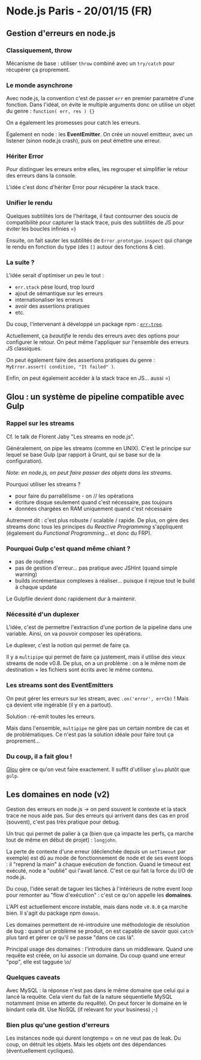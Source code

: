 # Node.js Paris - 20/01/15 (FR)

## Gestion d'erreurs en node.js

### Classiquement, throw

Mécanisme de base : utiliser `throw` combiné avec un `try/catch` pour récupérer ça proprement.

### Le monde asynchrone

Avec node.js, la convention c'est de passer `err` en premier paramètre d'une fonction. Dans l'idéal, on évite le multiple arguments donc on utilise un objet du genre : `function( err, res ) {}`

On a également les promesses pour catch les erreurs.

Également en node : les **EventEmitter**. On crée un nouvel emitteur, avec un listener (sinon node.js crash), puis on peut émettre une erreur.

### Hériter Error

Pour distinguer les erreurs entre elles, les regrouper et simplifier le retour des erreurs dans la console.

L'idée c'est donc d'hériter Error pour récupérer la stack trace.

### Unifier le rendu

Quelques subtilités lors de l'héritage, il faut contourner des soucis de compatibilité pour capturer la stack trace, puis des subtilités de JS pour éviter les boucles infinies =)

Ensuite, on fait sauter les subtilités de `Error.prototype.inspect` qui change le rendu en fonction du type (des `[]` autour des fonctions & cie).

### La suite ?

L'idée serait d'optimiser un peu le tout :

- `err.stack` pèse lourd, trop lourd
- ajout de sémantique sur les erreurs
- internationaliser les erreurs
- avoir des assertions pratiques
- etc.

Du coup, l'intervenant à développé un package npm : [`err-tree`](https://www.npmjs.com/package/err-tree).

Actuellement, ça *beautifie* le rendu des erreurs avec des options pour configurer le retour. On peut même l'appliquer sur l'ensemble des erreurs JS classiques.

On peut également faire des assertions pratiques du genre : `MyError.assert( condition, "It failed" )`.

Enfin, on peut également accéder à la stack trace en JS… aussi =)

## Glou : un système de pipeline compatible avec Gulp

### Rappel sur les streams

Cf. le talk de Florent Jaby "Les streams en node.js".

Généralement, on pipe les streams (comme en UNIX). C'est le principe sur lequel se base Gulp (par rapport à Grunt, qui se base sur de la configuration).

*Note: en node.js, on peut faire passer des objets dans les streams.*

Pourquoi utiliser les streams ?

- pour faire du parrallélisme - on // les opérations
- écriture disque seulement quand c'est nécessaire, pas toujours
- données chargées en RAM uniquement quand c'est nécessaire

Autrement dit : c'est plus robuste / scalable / rapide.
De plus, on gère des streams donc tous les principes du *Reactive Programming* s'appliquent (également du *Functional Programming*… et donc du FRP).

### Pourquoi Gulp c'est quand même chiant ?

- pas de routines
- pas de gestion d'erreur… pas pratique avec JSHint (quand simple warning)
- builds incrémentaux complexes à réaliser… puisque il rejoue tout le build à chaque update

Le Gulpfile devient donc rapidement dur à maintenir.

### Nécessité d'un duplexer

L'idée, c'est de permettre l'extraction d'une portion de la pipeline dans une variable. Ainsi, on va pouvoir composer les opérations.

Le duplexer, c'est la notion qui permet de faire ça.

Il y a `multipipe` qui permet de faire ça justement, mais il utilise des vieux streams de node v0.8. De plus, on a un problème : on a le même nom de destination + les fichiers sont écrits avec le même contenu.

### Les streams sont des EventEmitters

On peut gérer les erreurs sur les stream, avec `.on('error', errCb)` ! Mais ça devient vite ingérable (il y en a partout).

Solution : ré-emit toutes les erreurs.

Mais dans l'ensemble, `multipipe` ne gère pas un certain nombre de cas et de problématiques. Ce n'est pas la solution idéale pour faire tout ça proprement…

### Du coup, il a fait glou !

[Glou](https://www.npmjs.com/package/glou) gère ce qu'on veut faire exactement. Il suffit d'utiliser `glou` plutôt que `gulp`.

## Les domaines en node (v2)

Gestion des erreurs en node.js -> on perd souvent le contexte et la stack trace ne nous aide pas. Sur des erreurs qui arrivent dans des cas en prod (souvent), c'est pas très pratique pour debug.

Un truc qui permet de palier à ça (bien que ça impacte les perfs, ça marche tout de même en début de projet) : `longjohn`.

La perte de contexte d'une erreur (déclenchée depuis un `setTimeout` par exemple) est dû au mode de fonctionnement de node et de ses event loops : il "reprend la main" à chaque exécution de fonction. Quand le timeout est exécuté, node a "oublié" qui l'avait lancé. C'est ce qui fait la force du I/O de node.js.

Du coup, l'idée serait de taguer les tâches à l'intérieurs de notre event loop pour remonter au "flow d'exécution" : c'est ce qu'on appelle les **domaines**.

L'API est actuellement encore instable, mais dans node `v0.8.0` ça marche bien. Il s'agit du package npm `domain`.

Les domaines permettent de ré-introduire une méthodologie de résolution de bug : quand un problème se produit, on est capable de savoir quoi `catch` plus tard et gérer ce qu'il se passe "dans ce cas là".

Principal usage des domaines : l'introduire dans un middleware. Quand une requête est créée, on lui associe un domaine. Du coup quand une erreur "pop", elle est tagguée \o/

### Quelques caveats

Avec MySQL : la réponse n'est pas dans le même domaine que celui qui a lancé la requête. Cela vient du fait de la nature séquentielle MySQL notamment (mise en attente du requête). On peut forcer le domaine en le bindant cela dit. Use NoSQL (if relevant for your business) ;-)

### Bien plus qu'une gestion d'erreurs

Les instances node qui durent longtemps = on ne veut pas de leak. Du coup, on détruit les objets. Mais les objets ont des dépendances (éventuellement cycliques).
